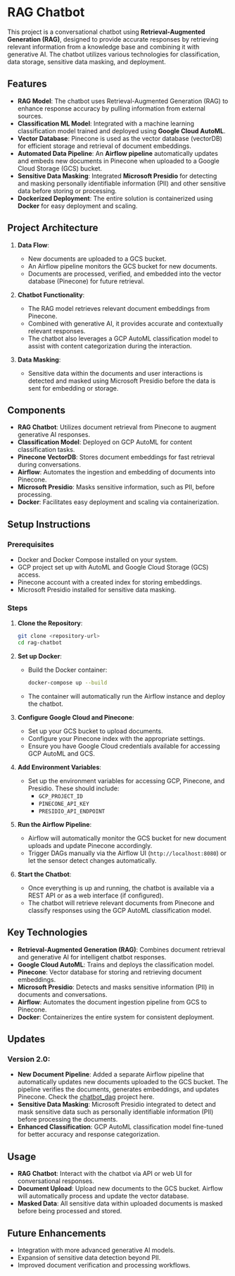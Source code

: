 # RAG Chatbot

This project is a conversational chatbot using **Retrieval-Augmented Generation (RAG)**, designed to provide accurate responses by retrieving relevant information from a knowledge base and combining it with generative AI. The chatbot utilizes various technologies for classification, data storage, sensitive data masking, and deployment.

## Features

- **RAG Model**: The chatbot uses Retrieval-Augmented Generation (RAG) to enhance response accuracy by pulling information from external sources.
- **Classification ML Model**: Integrated with a machine learning classification model trained and deployed using **Google Cloud AutoML**.
- **Vector Database**: Pinecone is used as the vector database (vectorDB) for efficient storage and retrieval of document embeddings.
- **Automated Data Pipeline**: An **Airflow pipeline** automatically updates and embeds new documents in Pinecone when uploaded to a Google Cloud Storage (GCS) bucket.
- **Sensitive Data Masking**: Integrated **Microsoft Presidio** for detecting and masking personally identifiable information (PII) and other sensitive data before storing or processing.
- **Dockerized Deployment**: The entire solution is containerized using **Docker** for easy deployment and scaling.

## Project Architecture

1. **Data Flow**:
    - New documents are uploaded to a GCS bucket.
    - An Airflow pipeline monitors the GCS bucket for new documents.
    - Documents are processed, verified, and embedded into the vector database (Pinecone) for future retrieval.

2. **Chatbot Functionality**:
    - The RAG model retrieves relevant document embeddings from Pinecone.
    - Combined with generative AI, it provides accurate and contextually relevant responses.
    - The chatbot also leverages a GCP AutoML classification model to assist with content categorization during the interaction.

3. **Data Masking**:
    - Sensitive data within the documents and user interactions is detected and masked using Microsoft Presidio before the data is sent for embedding or storage.

## Components

- **RAG Chatbot**: Utilizes document retrieval from Pinecone to augment generative AI responses.
- **Classification Model**: Deployed on GCP AutoML for content classification tasks.
- **Pinecone VectorDB**: Stores document embeddings for fast retrieval during conversations.
- **Airflow**: Automates the ingestion and embedding of documents into Pinecone.
- **Microsoft Presidio**: Masks sensitive information, such as PII, before processing.
- **Docker**: Facilitates easy deployment and scaling via containerization.

## Setup Instructions

### Prerequisites

- Docker and Docker Compose installed on your system.
- GCP project set up with AutoML and Google Cloud Storage (GCS) access.
- Pinecone account with a created index for storing embeddings.
- Microsoft Presidio installed for sensitive data masking.

### Steps

1. **Clone the Repository**:
    ```bash
    git clone <repository-url>
    cd rag-chatbot
    ```

2. **Set up Docker**:
    - Build the Docker container:
      ```bash
      docker-compose up --build
      ```

    - The container will automatically run the Airflow instance and deploy the chatbot.

3. **Configure Google Cloud and Pinecone**:
    - Set up your GCS bucket to upload documents.
    - Configure your Pinecone index with the appropriate settings.
    - Ensure you have Google Cloud credentials available for accessing GCP AutoML and GCS.

4. **Add Environment Variables**:
    - Set up the environment variables for accessing GCP, Pinecone, and Presidio. These should include:
      - `GCP_PROJECT_ID`
      - `PINECONE_API_KEY`
      - `PRESIDIO_API_ENDPOINT`

5. **Run the Airflow Pipeline**:
    - Airflow will automatically monitor the GCS bucket for new document uploads and update Pinecone accordingly.
    - Trigger DAGs manually via the Airflow UI (`http://localhost:8080`) or let the sensor detect changes automatically.

6. **Start the Chatbot**:
    - Once everything is up and running, the chatbot is available via a REST API or as a web interface (if configured).
    - The chatbot will retrieve relevant documents from Pinecone and classify responses using the GCP AutoML classification model.

## Key Technologies

- **Retrieval-Augmented Generation (RAG)**: Combines document retrieval and generative AI for intelligent chatbot responses.
- **Google Cloud AutoML**: Trains and deploys the classification model.
- **Pinecone**: Vector database for storing and retrieving document embeddings.
- **Microsoft Presidio**: Detects and masks sensitive information (PII) in documents and conversations.
- **Airflow**: Automates the document ingestion pipeline from GCS to Pinecone.
- **Docker**: Containerizes the entire system for consistent deployment.

## Updates

### Version 2.0:

- **New Document Pipeline**: Added a separate Airflow pipeline that automatically updates new documents uploaded to the GCS bucket. The pipeline verifies the documents, generates embeddings, and updates Pinecone. Check the [chatbot_dag](https://github.com/oliveberch/chatbot_dag) project here.
- **Sensitive Data Masking**: Microsoft Presidio integrated to detect and mask sensitive data such as personally identifiable information (PII) before processing the documents.
- **Enhanced Classification**: GCP AutoML classification model fine-tuned for better accuracy and response categorization.

## Usage

- **RAG Chatbot**: Interact with the chatbot via API or web UI for conversational responses.
- **Document Upload**: Upload new documents to the GCS bucket. Airflow will automatically process and update the vector database.
- **Masked Data**: All sensitive data within uploaded documents is masked before being processed and stored.

## Future Enhancements

- Integration with more advanced generative AI models.
- Expansion of sensitive data detection beyond PII.
- Improved document verification and processing workflows.
